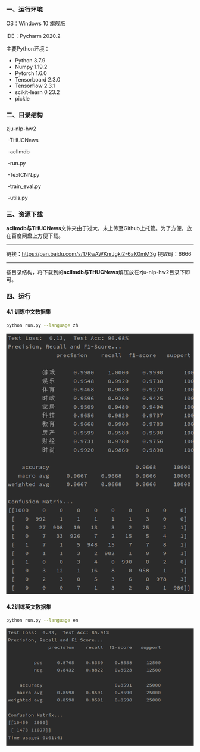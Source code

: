 ### 一、运行环境

OS：Windows 10 旗舰版

IDE：Pycharm 2020.2

主要Python环境：

- Python 3.7.9
- Numpy 1.19.2
- Pytorch 1.6.0
- Tensorboard 2.3.0
- Tensorflow 2.3.1
- scikit-learn 0.23.2
- pickle

### 二、目录结构

zju-nlp-hw2

​		-THUCNews

​		-aclImdb

​		-run.py

​		-TextCNN.py

​		-train_eval.py

​		-utils.py

### 三、资源下载

**aclImdb与THUCNews**文件夹由于过大，未上传至Github上托管。为了方便，放在百度网盘上方便下载。

------

链接：https://pan.baidu.com/s/17RwAWKnrJgki2-6aK0mM3g 
提取码：6666 

-------

按目录结构，将下载到的**aclImdb与THUCNews**解压放在zju-nlp-hw2目录下即可。

### 四、运行

#### 4.1 训练中文数据集

```bash
python run.py --language zh
```

![](https://github.com/iDestro/zju-nlp-hw2/blob/main/result/%E5%BE%AE%E4%BF%A1%E6%88%AA%E5%9B%BE_20201014042303.png?raw=true)

#### 4.2训练英文数据集

```bash
python run.py --language en
```

![](https://github.com/iDestro/zju-nlp-hw2/blob/main/result/1602613807(1).png?raw=true)

